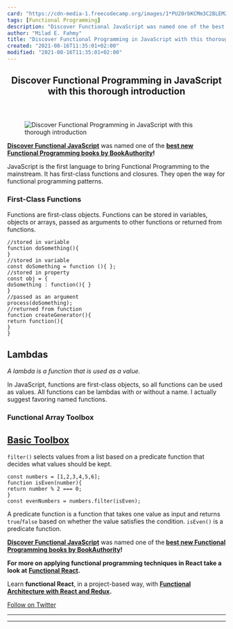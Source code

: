 ```yaml
---
card: "https://cdn-media-1.freecodecamp.org/images/1*PU20rbKCMm3C2BLEM24dgg.jpeg"
tags: [Functional Programming]
description: "Discover Functional JavaScript was named one of the best new "
author: "Milad E. Fahmy"
title: "Discover Functional Programming in JavaScript with this thorough introduction"
created: "2021-08-16T11:35:01+02:00"
modified: "2021-08-16T11:35:01+02:00"
---
```

<div class="site-wrapper">
<main id="site-main" class="site-main outer">
<div class="inner">
<article class="post-full post tag-functional-programming tag-javascript tag-technology tag-productivity tag-learning ">
<header class="post-full-header">
<h1 class="post-full-title">Discover Functional Programming in JavaScript with this thorough introduction</h1>
</header>
<figure class="post-full-image">
<picture>
<source media="(max-width: 700px)" sizes="1px" srcset="data:image/gif;base64,R0lGODlhAQABAIAAAAAAAP///yH5BAEAAAAALAAAAAABAAEAAAIBRAA7 1w">
<source media="(min-width: 701px)" sizes="(max-width: 800px) 400px,
(max-width: 1170px) 700px,
1400px" srcset="https://cdn-media-1.freecodecamp.org/images/1*PU20rbKCMm3C2BLEM24dgg.jpeg 300w,
https://cdn-media-1.freecodecamp.org/images/1*PU20rbKCMm3C2BLEM24dgg.jpeg 600w,
https://cdn-media-1.freecodecamp.org/images/1*PU20rbKCMm3C2BLEM24dgg.jpeg 1000w,
https://cdn-media-1.freecodecamp.org/images/1*PU20rbKCMm3C2BLEM24dgg.jpeg 2000w">
<img onerror="this.style.display='none'" src="https://cdn-media-1.freecodecamp.org/images/1*PU20rbKCMm3C2BLEM24dgg.jpeg" alt="Discover Functional Programming in JavaScript with this thorough introduction">
</picture>
</figure>
<section class="post-full-content">
<div class="post-content">
<p><a href="https://read.amazon.com/kp/embed?asin=B07PBQJYYG&amp;preview=newtab&amp;linkCode=kpe&amp;ref_=cm_sw_r_kb_dp_cm5KCbE5BDJGE" rel="nofollow noopener noopener noopener noopener noopener noopener noopener noopener noopener noopener noopener noopener nofollow noopener nofollow noopener"><strong><strong>Discover Functional JavaScript</strong></strong></a> was named one of the <a href="https://bookauthority.org/books/new-functional-programming-books?t=7p46zt&amp;s=award&amp;book=1095338781" rel="noopener nofollow nofollow noopener"><strong><strong>best new Functional Programming books by BookAuthority</strong></strong></a><strong><strong>!</strong></strong></p><p>JavaScript is the first language to bring Functional Programming to the mainstream. It has first-class functions and closures. They open the way for functional programming patterns.</p><h1 id="first-class-functions">First-Class Functions</h1><p>Functions are first-class objects. Functions can be stored in variables, objects or arrays, passed as arguments to other functions or returned from functions.</p><pre><code class="language-javascript">//stored in variable
function doSomething(){
}
//stored in variable
const doSomething = function (){ };
//stored in property
const obj = {
doSomething : function(){ }
}
//passed as an argument
process(doSomething);
//returned from function
function createGenerator(){
return function(){
}
}</code></pre><h2 id="lambdas">Lambdas</h2><p><em><em>A lambda is a function that is used as a value.</em></em></p><p>In JavaScript, functions are first-class objects, so all functions can be used as values. All functions can be lambdas with or without a name. I actually suggest favoring named functions.</p><h1 id="functional-array-toolbox">Functional Array Toolbox</h1><h2 id="basic-toolbox"><a href="https://jsfiddle.net/lorinoata/s5b9m6ut/">Basic Toolbox</a></h2><p><code>filter()</code><strong><strong> </strong></strong>selects values from a list based on a predicate function that decides what values should be kept.</p><pre><code class="language-javascript">const numbers = [1,2,3,4,5,6];
function isEven(number){
return number % 2 === 0;
}
const evenNumbers = numbers.filter(isEven);</code></pre><p>A predicate function<strong><strong> </strong></strong>is a function that takes one value as input and returns <code>true</code>/<code>false</code> based on whether the value satisfies the condition. <code>isEven()</code> is a predicate function.</p><p><a href="https://read.amazon.com/kp/embed?asin=B07PBQJYYG&amp;preview=newtab&amp;linkCode=kpe&amp;ref_=cm_sw_r_kb_dp_cm5KCbE5BDJGE&amp;source=post_page---------------------------"><strong><strong>Discover Functional JavaScript</strong></strong></a> was named one of the<strong><strong> </strong></strong><a href="https://bookauthority.org/books/new-functional-programming-books?t=7p46zt&amp;s=award&amp;book=1095338781&amp;source=post_page---------------------------"><strong><strong>best new Functional Programming books by BookAuthority</strong></strong></a><strong><strong>!</strong></strong></p><p><strong><strong>For more on applying functional programming techniques in React take a look at</strong></strong> <a href="https://read.amazon.com/kp/embed?asin=B07S1NLFTS&amp;preview=newtab&amp;linkCode=kpe&amp;ref_=cm_sw_r_kb_dp_Pko5CbA30383Y" rel="noopener nofollow"><strong><strong>Functional React</strong></strong></a><strong><strong>.</strong></strong></p><p>Learn <strong><strong>functional React</strong></strong>, in a project-based way, with <a href="https://read.amazon.com/kp/embed?asin=B0846NRJYR&amp;preview=newtab&amp;linkCode=kpe&amp;ref_=cm_sw_r_kb_dp_o.hlEbDD02JB2" rel="noopener nofollow"><strong><strong>Functional Architecture with React and Redux</strong></strong></a><strong><strong>.</strong></strong></p><p><a href="https://twitter.com/cristi_salcescu" rel="noopener nofollow nofollow noopener nofollow noopener nofollow noopener">Follow on Twitter</a></p>
</div>
<hr>
<hr>
</section>
</article>
</div>
</main>
</div>
<!-- Google Tag Manager (noscript) -->
<!-- End Google Tag Manager (noscript) -->
